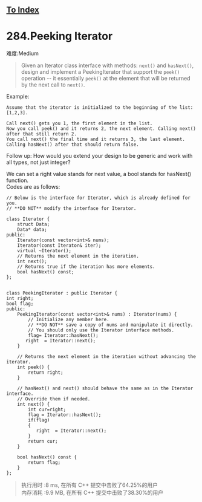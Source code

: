 [To Index](/index.md)
---
# 284.Peeking Iterator
难度:Medium
> Given an Iterator class interface with methods: `next()` and `hasNext()`, design and implement a PeekingIterator that support the `peek()` operation -- it essentially `peek()` at the element that will be returned by the next call to `next()`.

Example:

```
Assume that the iterator is initialized to the beginning of the list: [1,2,3].

Call next() gets you 1, the first element in the list.
Now you call peek() and it returns 2, the next element. Calling next() after that still return 2. 
You call next() the final time and it returns 3, the last element. 
Calling hasNext() after that should return false.
```

Follow up: How would you extend your design to be generic and work with all types, not just integer?

We can set a right value stands for next value, a bool stands for hasNext() function.  
Codes are as follows:  

```
// Below is the interface for Iterator, which is already defined for you.
// **DO NOT** modify the interface for Iterator.

class Iterator {
    struct Data;
	Data* data;
public:
	Iterator(const vector<int>& nums);
	Iterator(const Iterator& iter);
	virtual ~Iterator();
	// Returns the next element in the iteration.
	int next();
	// Returns true if the iteration has more elements.
	bool hasNext() const;
};


class PeekingIterator : public Iterator {
int right;
bool flag;
public:
	PeekingIterator(const vector<int>& nums) : Iterator(nums) {
	    // Initialize any member here.
	    // **DO NOT** save a copy of nums and manipulate it directly.
	    // You should only use the Iterator interface methods.
        flag= Iterator::hasNext();
       right  = Iterator::next();
	}

    // Returns the next element in the iteration without advancing the iterator.
	int peek() {      
        return right;
	}

	// hasNext() and next() should behave the same as in the Iterator interface.
	// Override them if needed.
	int next() {
        int cur=right;
        flag = Iterator::hasNext();
        if(flag) 
        {
           right  = Iterator::next();
        }
	    return cur;
	}

	bool hasNext() const {
	    return flag;
	}
};
```
> 执行用时 :8 ms, 在所有 C++ 提交中击败了64.25%的用户   
内存消耗 :9.9 MB, 在所有 C++ 提交中击败了38.30%的用户
